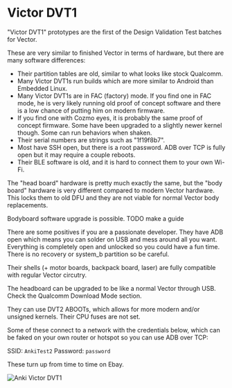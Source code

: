 # Victor DVT1

"Victor DVT1" prototypes are the first of the Design Validation Test batches for Vector.

These are very similar to finished Vector in terms of hardware, but there are many software differences:

* Their partition tables are old, similar to what looks like stock Qualcomm.
* Many Victor DVT1s run builds which are more similar to Android than Embedded Linux.
* Many Victor DVT1s are in FAC (factory) mode. If you find one in FAC mode, he is very likely running old proof of concept software and there is a low chance of putting him on modern firmware.
* If you find one with Cozmo eyes, it is probably the same proof of concept firmware. Some have been upgraded to a slightly newer kernel though. Some can run behaviors when shaken.
* Their serial numbers are strings such as "1f19f8b7".
* Most have SSH open, but there is a root password. ADB over TCP is fully open but it may require a couple reboots.
* Their BLE software is old, and it is hard to connect them to your own Wi-Fi.

The "head board" hardware is pretty much exactly the same, but the "body board" hardware is very different compared to modern Vector hardware. This locks them to old DFU and they are not viable for normal Vector body replacements.

Bodyboard software upgrade is possible. TODO make a guide

There are some positives if you are a passionate developer. They have ADB open which means you can solder on USB and mess around all you want. Everything is completely open and unlocked so you could have a fun time. There is no recovery or system_b partition so be careful.

Their shells (+ motor boards, backpack board, laser) are fully compatible with regular Vector circutry.

The headboard can be upgraded to be like a normal Vector through USB. Check the Qualcomm Download Mode section.

They can use DVT2 ABOOTs, which allows for more modern and/or unsigned kernels. Their CPU fuses are not set.

Some of these connect to a network with the credentials below, which can be faked on your own router or hotspot so you can use ADB over TCP:

SSID: `AnkiTest2`
Password: `password`

These turn up from time to time on Ebay.

![Anki Victor DVT1](VicDVT1.PNG)
